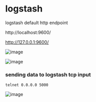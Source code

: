 # logstash

logstash default http endpoint

http://localhost:9600/

http://127.0.0.1:9600/


![image](https://user-images.githubusercontent.com/12382861/146552734-fd6c5368-6d2b-489c-8c88-21a80bbbb5f5.png)


![image](https://user-images.githubusercontent.com/12382861/146552525-d3efea24-83e9-4a01-aecf-4a9db82915d8.png)



### sending data to logstash tcp input 
```
telnet 0.0.0.0 5000
```

![image](https://user-images.githubusercontent.com/12382861/146751739-54d84aa3-ccd1-4763-aeab-f56cc3ef6419.png)
